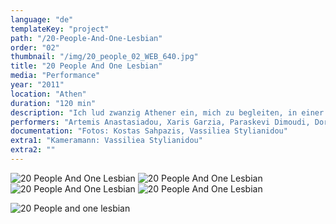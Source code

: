 ```yaml
---
language: "de"
templateKey: "project"
path: "/20-People-And-One-Lesbian"
order: "02"
thumbnail: "/img/20_people_02_WEB_640.jpg"
title: "20 People And One Lesbian"
media: "Performance"
year: "2011"
location: "Athen"
duration: "120 min"
description: "Ich lud zwanzig Athener ein, mich zu begleiten, in einer Straße zu singen, die auf dem Bürgersteig geschieht, der den Straßen von Academias und Panepistimiou anschließt. Wir positionierten uns inmitten von Fußgängern und sangen zwei Stunden mit regelmäßigen Intervallen der Stille, wobei wir den Titel des Werkes und drei kurze Sätze in der ersten Person benutzten: “Menschen und eine Lesbe. Eine öffentliche Oper. Das ist deine Beziehung. Ich bin überall und nirgendwo. Du kannst mich finden.“ Während der Pausen im Gesang gab es nur einen kleinen Hinweis darauf, dass die Sänger Teil einer Gruppe waren, jeder von ihnen trug eine diskrete Nadel an seiner Kleidung. Dies war das erste Mal, dass diese Leute öffentlich sangen. Ich habe mich entschieden, ihre öffentliche Präsenz durch regelmäßige Unterbrechungen des Chors zu verstärken. Ihre Zerstreuung in die Menge während der Pausen und die Unterstreichung des Geschlechts jeder Person."
performers: "Artemis Anastasiadou, Xaris Garzia, Paraskevi Dimoudi, Dora Ikonomou, Kostas Katarachias, Apostolis Kitsos, Emanouela Korki, Vicky Kyriakoulakou, Marianthi Lainou, Tasos Misirlis, Maria Mpagana, Athina Mperdeka, Yorgos Nasios, Alexios Papazacharias, Christina Pissanidou, Aris Siafas, Sofia Simaki, Niki Stavridi, Elena Toutoudaki, Chryssa Tsampazi, Nina Foufa, Xenofon Chatzis"
documentation: "Fotos: Kostas Sahpazis, Vassiliea Stylianidou"
extra1: "Kameramann: Vassiliea Stylianidou"
extra2: ""
---
```

![20 People And One Lesbian](/img/20_people_01_WEB_2880r.jpg)
![20 People And One Lesbian](/img/20_people_05_WEB_2880r.jpg)
![20 People And One Lesbian](/img/20_people_02_WEB_2880r.jpg)
![20 People And One Lesbian](/img/20_people_03_WEB_2880r.jpg)

<div class="extras-container">
<div class="extra"><img src="img/20_people_04_WEB_768.jpg" alt="20 People and one lesbian"></div>
</div>

